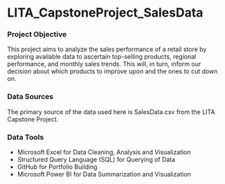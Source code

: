 # LITA_CapstoneProject_SalesData

### Project Objective
This project aims to analyze the sales performance of a retail store by exploring available data to ascertain top-selling products, regional performance, and monthly sales trends. This will, in turn, inform our decision about which products to improve upon and the ones to cut down on. 

### Data Sources
The primary source of the data used here is SalesData.csv from the LITA Capstone Project.

### Data Tools
- Microsoft Excel for Data Cleaning, Analysis and Visualization
- Structured Query Language (SQL) for Querying of Data
- GitHub for Portfolio Building
- Microsoft Power BI for Data Summarization and Visualization


